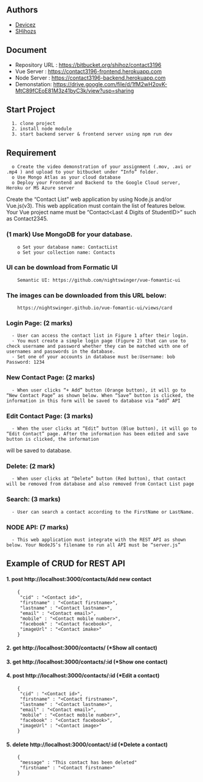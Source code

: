## Authors
- [Devicez](https://github.com/Devicez)
- [SHihozs](https://github.com/SHihozs)


## Document
- Repository URL : https://bitbucket.org/shihoz/contact3196
- Vue Server : https://contact3196-frontend.herokuapp.com
- Node Server : https://contact3196-backend.herokuapp.com
- Demonstation: https://drive.google.com/file/d/1fM2wH2ovK-MtC89fCEoE81M3z41byC3k/view?usp=sharing

## Start Project
      1. clone project
      2. install node module 
      3. start backend server & frontend server using npm run dev
      
## Requirement
      o Create the video demonstration of your assignment (.mov, .avi or .mp4 ) and upload to your bitbucket under “Info” folder.
      o Use Mongo Atlas as your cloud database
      o Deploy your Frontend and Backend to the Google Cloud server, Heroku or MS Azure server


Create the “Contact List” web application by using Node.js and/or Vue.js(v3). This web application must contain the list of features below. Your Vue project name must be “Contact<Last 4 Digits of StudentID>” such as Contact2345. 

### (1 mark) Use MongoDB for your database.
        o Set your database name: ContactList
        o Set your collection name: Contacts
### UI can be download from Formatic UI
        Semantic UI: https://github.com/nightswinger/vue-fomantic-ui
### The images can be downloaded from this URL below:
        https://nightswinger.github.io/vue-fomantic-ui/views/card
        
### Login Page: (2 marks) 
      - User can access the contact list in Figure 1 after their login.
      - You must create a simple login page (Figure 2) that can use to check username and password whether they can be matched with one of usernames and passwords in the database.
      - Set one of your accounts in database must be:Username: bob Password: 1234

### New Contact Page: (2 marks) 
      - When user clicks “+ Add” button (Orange button), it will go to “New Contact Page” as shown below. When “Save” button is clicked, the information in this form will be saved to database via “add” API
      
### Edit Contact Page: (3 marks) 
      - When the user clicks at “Edit” button (Blue button), it will go to “Edit Contact” page. After the information has been edited and save button is clicked, the information
will be saved to database.

### Delete: (2 mark) 
      - When user clicks at “Delete” button (Red button), that contact will be removed from database and also removed from Contact List page

### Search: (3 marks) 
      - User can search a contact according to the FirstName or LastName.

### NODE API: (7 marks) 
      - This web application must integrate with the REST API as shown below. Your NodeJS’s filename to run all API must be “server.js”
      
## Example of CRUD for REST API

#### 1. post http://localhost:3000/contacts/Add new contact
        {
         "cid" : "<Contact id>",
         "firstname" : "<Contact firstname>",
         "lastname" : "<Contact lastname>",
         "email" : "<Contact email>",
         "mobile" : "<Contact mobile number>",
         "facebook" : "<Contact facebook>",
         "imageUrl" : "<Contact imake>"
        }
        
#### 2. get http://localhost:3000/contacts/  (*Show all contact)
#### 3. get http://localhost:3000/contacts/:id  (*Show one contact)
#### 4. post http://localhost:3000/contacts/:id   (*Edit a contact)
        {
         "cid" : "<Contact id>",
         "firstname" : "<Contact firstname>",
         "lastname" : "<Contact lastname>",
         "email" : "<Contact email>",
         "mobile" : "<Contact mobile number>",
         "facebook" : "<Contact facebook>",
         "imageUrl" : "<Contact image>"
        }
#### 5. delete http://localhost:3000/contact/:id  (*Delete a contact)
        {
         "message" : "This contact has been deleted"
         "firstname" : "<Contact firstname>"
        }

